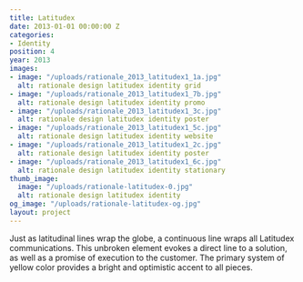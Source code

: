 ```yaml
---
title: Latitudex
date: 2013-01-01 00:00:00 Z
categories:
- Identity
position: 4
year: 2013
images:
- image: "/uploads/rationale_2013_latitudex1_1a.jpg"
  alt: rationale design latitudex identity grid
- image: "/uploads/rationale_2013_latitudex1_7b.jpg"
  alt: rationale design latitudex identity promo
- image: "/uploads/rationale_2013_latitudex1_3c.jpg"
  alt: rationale design latitudex identity poster
- image: "/uploads/rationale_2013_latitudex1_5c.jpg"
  alt: rationale design latitudex identity website
- image: "/uploads/rationale_2013_latitudex1_2c.jpg"
  alt: rationale design latitudex identity poster
- image: "/uploads/rationale_2013_latitudex1_6c.jpg"
  alt: rationale design latitudex identity stationary
thumb_image:
  image: "/uploads/rationale-latitudex-0.jpg"
  alt: rationale design latitudex identity
og_image: "/uploads/rationale-latitudex-og.jpg"
layout: project
---
```


Just as latitudinal lines wrap the globe, a continuous line wraps all Latitudex communications. This unbroken element evokes a direct line to a solution, as well as a promise of execution to the customer. The primary system of yellow color provides a bright and optimistic accent to all pieces.
